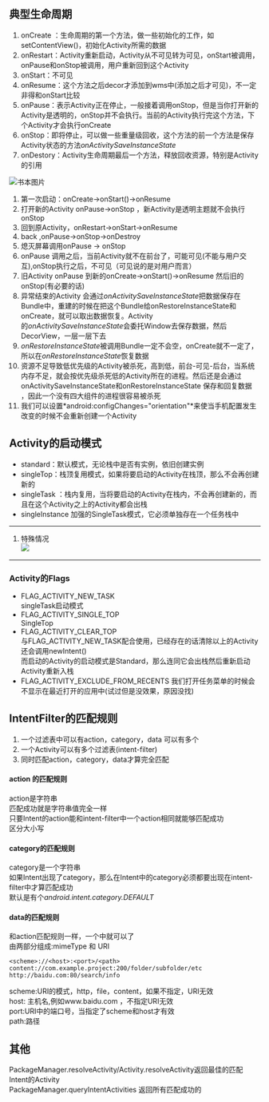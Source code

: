 ## 典型生命周期 ##

1. onCreate ：生命周期的第一个方法，做一些初始化的工作，如setContentView()，初始化Activity所需的数据    
2. onRestart：Activity重新启动，Activity从不可见转为可见，onStart被调用，onPause和onStop被调用，用户重新回到这个Activity    
3. onStart：不可见      
4. onResume：这个方法之后decor才添加到wms中(添加之后才可见)，不一定非得和onStart比较    
5. onPause：表示Activity正在停止，一般接着调用onStop，但是当你打开新的Activity是透明的，onStop并不会执行。当前的Activity执行完这个方法，下个Activity才会执行onCreate      
6. onStop：即将停止，可以做一些重量级回收，这个方法的前一个方法是保存Activity状态的方法*onActivitySaveInstanceState*     
7. onDestory：Activity生命周期最后一个方法，释放回收资源，特别是Activity的引用   

![书本图片](http://i.imgur.com/0iZxg5H.png)     

1. 第一次启动：onCreate->onStart()->onResume
2. 打开新的Activity onPause->onStop ，新Activity是透明主题就不会执行onStop
3. 回到原Activity，onRestart->onStart->onResume
4. back ,onPause->onStop->onDestroy    
5. 熄灭屏幕调用onPause -> onStop   
6. onPause 调用之后，当前Activity就不在前台了，可能可见(不能与用户交互),onStop执行之后，不可见（可见说的是对用户而言）     
7. 旧Activity onPause  到新的onCreate->onStart()->onResume 然后旧的onStop(有必要的话)   
8. 异常结束的Activity 会通过*onActivitySaveInstanceState*把数据保存在Bundle中，重建的时候在把这个Bundle给onRestoreInstanceState和onCreate，就可以取出数据恢复。Activity    
的*onActivitySaveInstanceState*会委托Window去保存数据，然后DecorView，一层一层下去  
9. *onRestoreInstanceState*被调用Bundle一定不会空，onCreate就不一定了，所以在*onRestoreInstanceState*恢复数据      
10. 资源不足导致低优先级的Activity被杀死，高到低，前台-可见-后台，当系统内存不足，就会按优先级杀死低的Activity所在的进程。然后还是会通过onActivitySaveInstanceState和onRestoreInstanceState 保存和回复数据 ，因此一个没有四大组件的进程很容易被杀死    
11.  我们可以设置*android:configChanges="orientation"*来使当手机配置发生改变的时候不会重新创建一个Activity    

## Activity的启动模式 ##

- standard：默认模式，无论栈中是否有实例，依旧创建实例    
- singleTop：栈顶复用模式，如果将要启动的Activity在栈顶，那么不会再创建新的    
- singleTask ：栈内复用，当将要启动的Activity在栈内，不会再创建新的，而且在这个Activity之上的Activity都会出栈    
- singleInstance 加强的SingleTask模式，它必须单独存在一个任务栈中     

-------------

1. 特殊情况   
	![](http://i.imgur.com/t9BW2a6.png)     

------------
### Activity的Flags ###

- FLAG_ACTIVITY_NEW_TASK    
	singleTask启动模式
- FLAG_ACTIVITY_SINGLE_TOP  
	SingleTop
- FLAG_ACTIVITY_CLEAR_TOP    
	与FLAG_ACTIVITY_NEW_TASK配合使用，已经存在的话清除以上的Activity还会调用newIntent()   
	而启动的Activity的启动模式是Standard，那么连同它会出栈然后重新启动Activity重新入栈   
-  FLAG_ACTIVITY_EXCLUDE_FROM_RECENTS
	我们打开任务菜单的时候会不显示在最近打开的应用中(试过但是没效果，原因没找)    
 
   
## IntentFilter的匹配规则 ##

1. 一个过滤表中可以有action，category，data 可以有多个   
2. 一个Activity可以有多个过滤表(intent-filter)   
3. 同时匹配action，category，data才算完全匹配    

#### action 的匹配规则 ####
action是字符串       
匹配成功就是字符串值完全一样    
只要Intent的action能和intent-filter中一个action相同就能够匹配成功    
区分大小写     

#### category的匹配规则 ####
category是一个字符串    
如果Intent出现了category，那么在Intent中的category必须都要出现在intent-filter中才算匹配成功     
默认是有个*android.intent.category.DEFAULT*    

#### data的匹配规则 ####
和action匹配规则一样，一个中就可以了   
由两部分组成:mimeType 和 URI    
	
	
	<scheme>://<host>:<port>/<path>
	content://com.example.project:200/folder/subfolder/etc
	http://baidu.com:80/search/info     

scheme:URI的模式，http，file，content，如果不指定，URI无效    
host: 主机名,例如www.baidu.com  ，不指定URI无效     
port:URI中的端口号，当指定了scheme和host才有效     
path:路径   

## 其他 ##
PackageManager.resolveActivity/Activity.resolveActivity返回最佳的匹配Intent的Activity     
PackageManager.queryIntentActivities 返回所有匹配成功的      



	


      